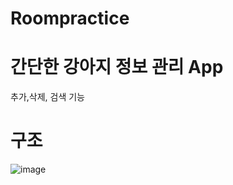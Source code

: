 # Roompractice

# 간단한 강아지 정보 관리 App
추가,삭제, 검색 기능

# 구조
![image](https://user-images.githubusercontent.com/51503884/80896951-c2892000-8d2e-11ea-89e1-3450b37bb9ce.png)
